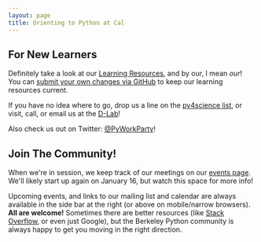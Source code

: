 ```yaml
---
layout: page
title: Orienting to Python at Cal
---
```

## For New Learners

Definitely take a look at our [Learning Resources](learning_resources.html), and
by our, I mean *our*! You can [submit your own changes via
GitHub](https://github.com/dlab-berkeley/python-berkeley/edit/gh-pages/learning_resources.md)
to keep our learning resources current.

If you have no idea where to go, drop us a line on the [py4science
list](mailto:py4science@lists.berkeley.edu), or visit, call, or email us at the
[D-Lab](http://dlab.berkeley.edu)!

Also check us out on Twitter:
[@PyWorkParty](http://www.twitter.com/PyWorkParty)!

## Join The Community!

When we're in session, we keep track of our meetings on our [events
page](/events). We'll likely start up again on January 16, but watch this space
for more info!

Upcoming events, and links to our mailing list and calendar are always available
in the side bar at the right (or above on mobile/narrow browsers). **All are
welcome!** Sometimes there are better resources (like [Stack
Overflow](http://stackoverflow.com), or even just Google), but the Berkeley
Python community is always happy to get you moving in the right direction.
